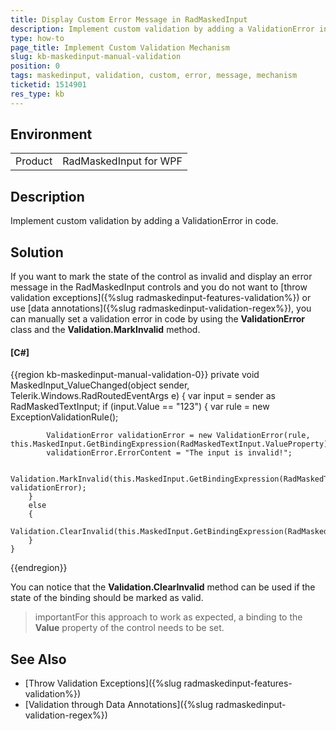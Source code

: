 ```yaml
---
title: Display Custom Error Message in RadMaskedInput
description: Implement custom validation by adding a ValidationError in code.
type: how-to
page_title: Implement Custom Validation Mechanism
slug: kb-maskedinput-manual-validation
position: 0
tags: maskedinput, validation, custom, error, message, mechanism
ticketid: 1514901
res_type: kb
---
```


## Environment
<table>
	<tr>
		<td>Product</td>
		<td>RadMaskedInput for WPF</td>
	</tr>
</table>

## Description

Implement custom validation by adding a ValidationError in code.

## Solution

If you want to mark the state of the control as invalid and display an error message in the RadMaskedInput controls and you do not want to [throw validation exceptions]({%slug radmaskedinput-features-validation%}) or use [data annotations]({%slug radmaskedinput-validation-regex%}), you can manually set a validation error in code by using the **ValidationError** class and the **Validation.MarkInvalid** method.

#### __[C#]__
{{region kb-maskedinput-manual-validation-0}}
    private void MaskedInput_ValueChanged(object sender, Telerik.Windows.RadRoutedEventArgs e)
    {
        var input = sender as RadMaskedTextInput;
        if (input.Value == "123")
        {
            var rule = new ExceptionValidationRule();

            ValidationError validationError = new ValidationError(rule, this.MaskedInput.GetBindingExpression(RadMaskedTextInput.ValueProperty));
            validationError.ErrorContent = "The input is invalid!";

            Validation.MarkInvalid(this.MaskedInput.GetBindingExpression(RadMaskedTextInput.ValueProperty), validationError);
        }
        else
        {
            Validation.ClearInvalid(this.MaskedInput.GetBindingExpression(RadMaskedTextInput.ValueProperty));
        }
    }
{{endregion}}

You can notice that the **Validation.ClearInvalid** method can be used if the state of the binding should be marked as valid.

>importantFor this approach to work as expected, a binding to the **Value** property of the control needs to be set.

## See Also

* [Throw Validation Exceptions]({%slug radmaskedinput-features-validation%})
* [Validation through Data Annotations]({%slug radmaskedinput-validation-regex%})